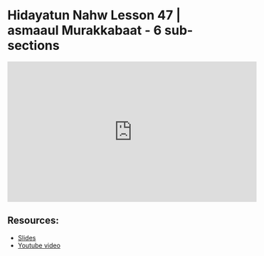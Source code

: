 # Hidayatun Nahw Lesson 47 | asmaaul Murakkabaat - 6 sub-sections

<iframe width="560" height="315" src="https://www.youtube-nocookie.com/embed/yJ0SJvlJhJk?start=0" frameborder="0" allow="accelerometer; autoplay; encrypted-media; gyroscope; picture-in-picture" allowfullscreen="allowfullscreen"></iframe><BR>



## Resources:
- [Slides](https://github.com/arshare/resources_balagha_pdfs)
- [Youtube video](https://www.youtube.com/watch?v=yJ0SJvlJhJk&list=PLzn0qdi6JpdtdAyaM2yvvY1Yk9i4EpLHD&index=108)
